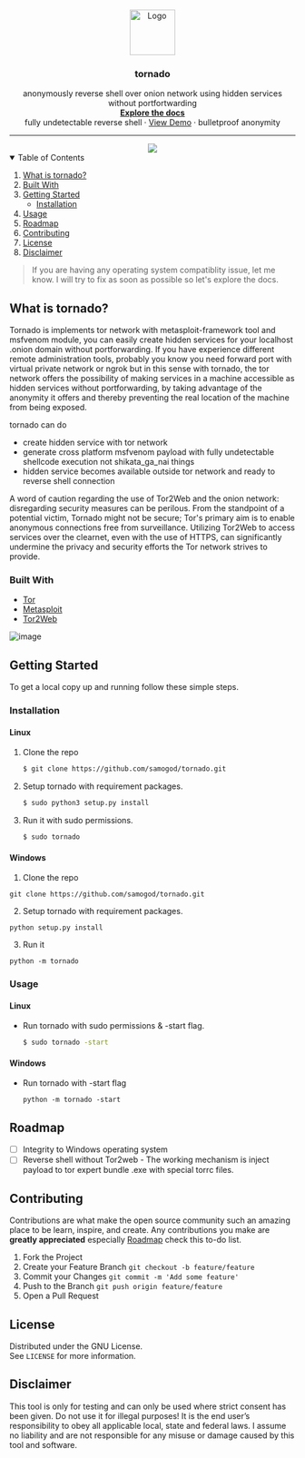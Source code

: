 <br />
<p align="center">
  <a href="https://github.com/samogod/tornado">
    <img src="images/twister.png" alt="Logo" width="80" height="80">
  </a>

  <h3 align="center">tornado</h3>

  <p align="center">
    anonymously reverse shell over onion network using hidden services without portfortwarding     
    <br />
    <a href="https://github.com/samogod/tornado"><strong>Explore the docs</strong></a>
    <br />
    fully undetectable reverse shell</a>
    ·
    <a href="https://github.com/samogod/tornado">View Demo</a>
    ·
    bulletproof anonymity</a>  
    
  </p>
</div>
  </p>
</p>

---

<div align="center">
  <img src="https://user-images.githubusercontent.com/81412659/165843920-3c65a405-903b-40c1-b6ca-4fa62dea8d75.png">
</div>

<details open="open">
  <summary>Table of Contents</summary>
  <ol>
    <li>
      <a href="#what-is-tornado">What is tornado?</a>
    </li>
    <li><a href="#built-with">Built With</a></li>
    <li>
      <a href="#getting-started">Getting Started</a>
      <ul>
        <li><a href="#installation">Installation</a></li>
      </ul>
    </li>
    <li><a href="#usage">Usage</a></li>  
    <li><a href="#roadmap">Roadmap</a></li>
    <li><a href="#contributing">Contributing</a></li>
    <li><a href="#license">License</a></li>
    <li><a href="#disclaimer">Disclaimer</a></li>
  </ol>
</details>

> If you are having any operating system compatiblity issue, let me know. I will try to fix as soon as possible so let's explore the docs.

## What is tornado?

Tornado is implements tor network with metasploit-framework tool and msfvenom module, you can easily create hidden services for your localhost .onion domain without portforwarding. If you have experience different remote administration tools, probably you know you need forward port with virtual private network or ngrok but in this sense with tornado, the tor network offers the possibility of making services in a machine accessible as hidden services without portforwarding, by taking advantage of the anonymity it offers and thereby preventing the real location of the machine from being exposed.  

tornado can do
+ create hidden service with tor network
+ generate cross platform msfvenom payload with fully undetectable shellcode execution not shikata_ga_nai things
+ hidden service becomes available outside tor network and ready to reverse shell connection

A word of caution regarding the use of Tor2Web and the onion network: disregarding security measures can be perilous. From the standpoint of a potential victim, Tornado might not be secure; Tor's primary aim is to enable anonymous connections free from surveillance. Utilizing Tor2Web to access services over the clearnet, even with the use of HTTPS, can significantly undermine the privacy and security efforts the Tor network strives to provide.

### Built With

* [Tor](https://www.torproject.org)
* [Metasploit](https://www.metasploit.com/)
* [Tor2Web](https://www.tor2web.org/)

![image](https://github.com/samogod/tornado/assets/81412659/adecf89b-f5f0-4313-bde4-0162772eddf0)

## Getting Started

To get a local copy up and running follow these simple steps.  

### Installation
#### Linux
1. Clone the repo
   ```bash
   $ git clone https://github.com/samogod/tornado.git
   ```
2. Setup tornado with requirement packages.
   ```bash
   $ sudo python3 setup.py install
   ```
3. Run it with sudo permissions.
   ```bash
   $ sudo tornado
   ```

#### Windows
1. Clone the repo
  ```
  git clone https://github.com/samogod/tornado.git
  ```

2. Setup tornado with requirement packages.
  ```
  python setup.py install
  ```

3. Run it

  <!-- In Windows there is no need for this kind of things to have admin privileges-->
  ```
  python -m tornado
  ```

### Usage
#### Linux
* Run tornado with sudo permissions & -start flag.
   ```bash
   $ sudo tornado -start
   ```

#### Windows
* Run tornado with -start flag
  ```
  python -m tornado -start
  ```

## Roadmap

- [ ] Integrity to Windows operating system
- [ ] Reverse shell without Tor2web - The working mechanism is inject payload to tor expert bundle .exe with special torrc files.  

## Contributing

Contributions are what make the open source community such an amazing place to be learn, inspire, and create. Any contributions you make are **greatly appreciated** especially <a href="#roadmap">Roadmap</a> check this to-do list.  

1. Fork the Project
2. Create your Feature Branch
`git checkout -b feature/feature`
3. Commit your Changes
`git commit -m 'Add some feature'`
4. Push to the Branch 
`git push origin feature/feature`
5. Open a Pull Request

## License

Distributed under the GNU License.  
See `LICENSE` for more information.

## Disclaimer

This tool is only for testing and can only be used where strict consent has been given. Do not use it for illegal purposes! It is the end user’s responsibility to obey all applicable local, state and federal laws. I assume no liability and are not responsible for any misuse or damage caused by this tool and software.

<!---/samogod/samet-gozet/-->

